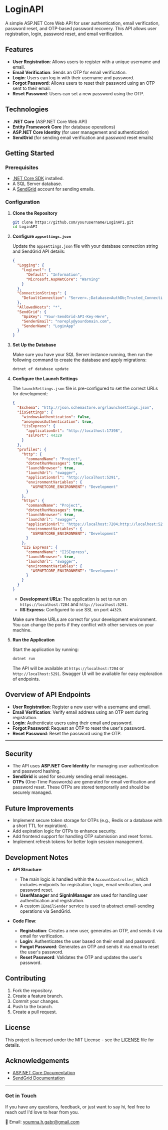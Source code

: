 # LoginAPI

A simple ASP.NET Core Web API for user authentication, email verification, password reset, and OTP-based password recovery. This API allows user registration, login, password reset, and email verification.

## Features

- **User Registration**: Allows users to register with a unique username and email.
- **Email Verification**: Sends an OTP for email verification.
- **Login**: Users can log in with their username and password.
- **Forgot Password**: Allows users to reset their password using an OTP sent to their email.
- **Reset Password**: Users can set a new password using the OTP.

## Technologies

- **.NET Core** (ASP.NET Core Web API)
- **Entity Framework Core** (for database operations)
- **ASP.NET Core Identity** (for user management and authentication)
- **SendGrid** (for sending email verification and password reset emails)

## Getting Started

### Prerequisites

- [.NET Core SDK](https://dotnet.microsoft.com/download) installed.
- A SQL Server database.
- A [SendGrid](https://sendgrid.com/) account for sending emails.

### Configuration

1. **Clone the Repository**

    ```bash
    git clone https://github.com/yourusername/LoginAPI.git
    cd LoginAPI
    ```

2. **Configure `appsettings.json`**

    Update the `appsettings.json` file with your database connection string and SendGrid API details:

    ```json
    {
      "Logging": {
        "LogLevel": {
          "Default": "Information",
          "Microsoft.AspNetCore": "Warning"
        }
      },
      "ConnectionStrings": {
        "DefaultConnection": "Server=.;Database=AuthDb;Trusted_Connection=True;MultipleActiveResultSets=true;TrustServerCertificate=True"
      },
      "AllowedHosts": "*",
      "SendGrid": {
        "ApiKey": "Your-SendGrid-API-Key-Here",
        "SenderEmail": "noreply@yourdomain.com",
        "SenderName": "LoginApp"
      }
    }
    ```

3. **Set Up the Database**

    Make sure you have your SQL Server instance running, then run the following command to create the database and apply migrations:

    ```bash
    dotnet ef database update
    ```

4. **Configure the Launch Settings**

    The `launchSettings.json` file is pre-configured to set the correct URLs for development:

    ```json
    {
      "$schema": "http://json.schemastore.org/launchsettings.json",
      "iisSettings": {
        "windowsAuthentication": false,
        "anonymousAuthentication": true,
        "iisExpress": {
          "applicationUrl": "http://localhost:17398",
          "sslPort": 44329
        }
      },
      "profiles": {
        "http": {
          "commandName": "Project",
          "dotnetRunMessages": true,
          "launchBrowser": true,
          "launchUrl": "swagger",
          "applicationUrl": "http://localhost:5291",
          "environmentVariables": {
            "ASPNETCORE_ENVIRONMENT": "Development"
          }
        },
        "https": {
          "commandName": "Project",
          "dotnetRunMessages": true,
          "launchBrowser": true,
          "launchUrl": "swagger",
          "applicationUrl": "https://localhost:7204;http://localhost:5291",
          "environmentVariables": {
            "ASPNETCORE_ENVIRONMENT": "Development"
          }
        },
        "IIS Express": {
          "commandName": "IISExpress",
          "launchBrowser": true,
          "launchUrl": "swagger",
          "environmentVariables": {
            "ASPNETCORE_ENVIRONMENT": "Development"
          }
        }
      }
    }
    ```

    - **Development URLs**: The application is set to run on `https://localhost:7204` and `http://localhost:5291`.
    - **IIS Express**: Configured to use SSL on port `44329`.

    Make sure these URLs are correct for your development environment. You can change the ports if they conflict with other services on your machine.

5. **Run the Application**

    Start the application by running:

    ```bash
    dotnet run
    ```

    The API will be available at `https://localhost:7204` or `http://localhost:5291`. Swagger UI will be available for easy exploration of endpoints.

## Overview of API Endpoints

- **User Registration**: Register a new user with a username and email.
- **Email Verification**: Verify email address using an OTP sent during registration.
- **Login**: Authenticate users using their email and password.
- **Forgot Password**: Request an OTP to reset the user's password.
- **Reset Password**: Reset the password using the OTP.

---

## Security

- The API uses **ASP.NET Core Identity** for managing user authentication and password hashing.
- **SendGrid** is used for securely sending email messages.
- **OTPs** (One-Time Passwords) are generated for email verification and password reset. These OTPs are stored temporarily and should be securely managed.

## Future Improvements

- Implement secure token storage for OTPs (e.g., Redis or a database with a short TTL for expiration).
- Add expiration logic for OTPs to enhance security.
- Add frontend support for handling OTP submission and reset forms.
- Implement refresh tokens for better login session management.

## Development Notes

- **API Structure**: 
  - The main logic is handled within the `AccountController`, which includes endpoints for registration, login, email verification, and password reset.
  - **UserManager** and **SignInManager** are used for handling user authentication and registration.
  - A custom `IEmailSender` service is used to abstract email-sending operations via SendGrid.

- **Code Flow**:
  - **Registration**: Creates a new user, generates an OTP, and sends it via email for verification.
  - **Login**: Authenticates the user based on their email and password.
  - **Forgot Password**: Generates an OTP and sends it via email to reset the user's password.
  - **Reset Password**: Validates the OTP and updates the user's password.

## Contributing

1. Fork the repository.
2. Create a feature branch.
3. Commit your changes.
4. Push to the branch.
5. Create a pull request.

## License

This project is licensed under the MIT License - see the [LICENSE](LICENSE) file for details.

## Acknowledgements

- [ASP.NET Core Documentation](https://docs.microsoft.com/en-us/aspnet/core/)
- [SendGrid Documentation](https://docs.sendgrid.com/)

---

### Get in Touch

If you have any questions, feedback, or just want to say hi, feel free to reach out! I'd love to hear from you.

📧 Email: youmna.h.gabr@gmail.com
